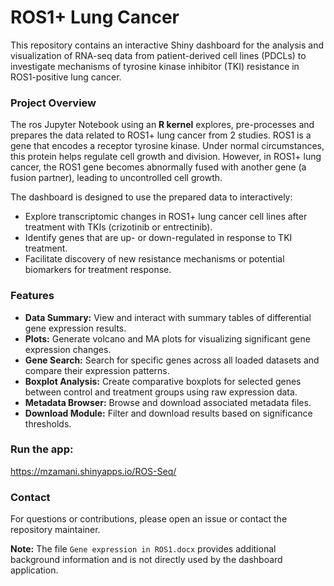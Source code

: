 # ROS1+ Lung Cancer

This repository contains an interactive Shiny dashboard for the analysis and visualization of RNA-seq data from patient-derived cell lines (PDCLs) to investigate mechanisms of tyrosine kinase inhibitor (TKI) resistance in ROS1-positive lung cancer.

### Project Overview

The ros Jupyter Notebook using an **R kernel** explores, pre-processes and prepares the data related to ROS1+ lung cancer from 2 studies. ROS1 is a gene that encodes a receptor tyrosine kinase. Under normal circumstances, this protein helps regulate cell growth and division. However, in ROS1+ lung cancer, the ROS1 gene becomes abnormally fused with another gene (a fusion partner), leading to uncontrolled cell growth.

The dashboard is designed to use the prepared data to interactively:

- Explore transcriptomic changes in ROS1+ lung cancer cell lines after treatment with TKIs (crizotinib or entrectinib).
- Identify genes that are up- or down-regulated in response to TKI treatment.
- Facilitate discovery of new resistance mechanisms or potential biomarkers for treatment response.


### Features

- **Data Summary:** View and interact with summary tables of differential gene expression results.
- **Plots:** Generate volcano and MA plots for visualizing significant gene expression changes.
- **Gene Search:** Search for specific genes across all loaded datasets and compare their expression patterns.
- **Boxplot Analysis:** Create comparative boxplots for selected genes between control and treatment groups using raw expression data.
- **Metadata Browser:** Browse and download associated metadata files.
- **Download Module:** Filter and download results based on significance thresholds.



### Run the app:

https://mzamani.shinyapps.io/ROS-Seq/

### Contact

For questions or contributions, please open an issue or contact the repository maintainer.

**Note:**
The file `Gene expression in ROS1.docx` provides additional background information and is not directly used by the dashboard application.

